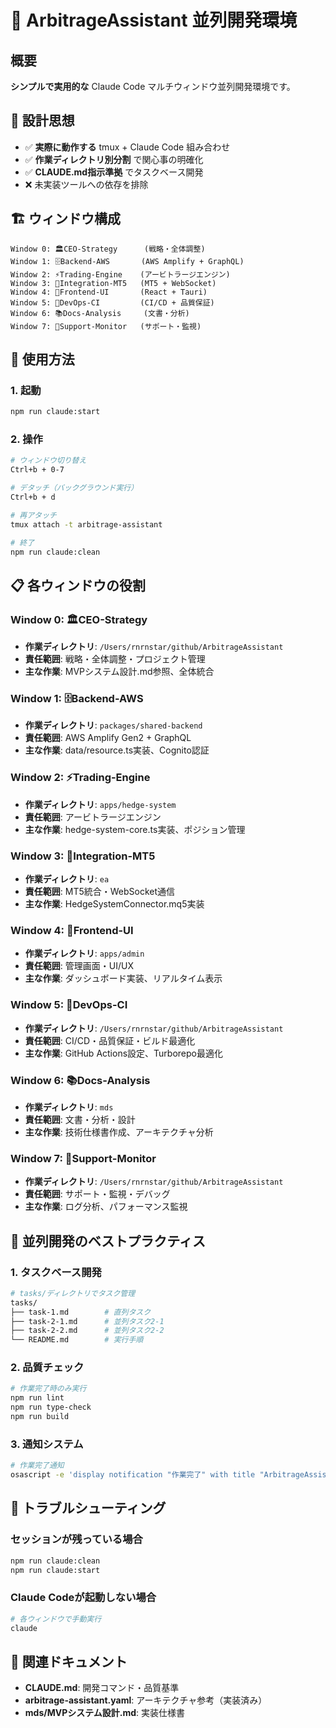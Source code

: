 # 🚀 ArbitrageAssistant 並列開発環境

## 概要

**シンプルで実用的な** Claude Code マルチウィンドウ並列開発環境です。

## 🎯 設計思想

- ✅ **実際に動作する** tmux + Claude Code 組み合わせ
- ✅ **作業ディレクトリ別分割** で関心事の明確化
- ✅ **CLAUDE.md指示準拠** でタスクベース開発
- ❌ 未実装ツールへの依存を排除

## 🏗️ ウィンドウ構成

```
Window 0: 🏛️CEO-Strategy      (戦略・全体調整)
Window 1: 🗄️Backend-AWS       (AWS Amplify + GraphQL)
Window 2: ⚡Trading-Engine    (アービトラージエンジン)
Window 3: 🔌Integration-MT5   (MT5 + WebSocket)
Window 4: 🎨Frontend-UI       (React + Tauri)
Window 5: 🚀DevOps-CI         (CI/CD + 品質保証)
Window 6: 📚Docs-Analysis     (文書・分析)
Window 7: 🔧Support-Monitor   (サポート・監視)
```

## 🚀 使用方法

### 1. 起動
```bash
npm run claude:start
```

### 2. 操作
```bash
# ウィンドウ切り替え
Ctrl+b + 0-7

# デタッチ（バックグラウンド実行）
Ctrl+b + d

# 再アタッチ
tmux attach -t arbitrage-assistant

# 終了
npm run claude:clean
```

## 📋 各ウィンドウの役割

### Window 0: 🏛️CEO-Strategy
- **作業ディレクトリ**: `/Users/rnrnstar/github/ArbitrageAssistant`
- **責任範囲**: 戦略・全体調整・プロジェクト管理
- **主な作業**: MVPシステム設計.md参照、全体統合

### Window 1: 🗄️Backend-AWS
- **作業ディレクトリ**: `packages/shared-backend`
- **責任範囲**: AWS Amplify Gen2 + GraphQL
- **主な作業**: data/resource.ts実装、Cognito認証

### Window 2: ⚡Trading-Engine
- **作業ディレクトリ**: `apps/hedge-system`
- **責任範囲**: アービトラージエンジン
- **主な作業**: hedge-system-core.ts実装、ポジション管理

### Window 3: 🔌Integration-MT5
- **作業ディレクトリ**: `ea`
- **責任範囲**: MT5統合・WebSocket通信
- **主な作業**: HedgeSystemConnector.mq5実装

### Window 4: 🎨Frontend-UI
- **作業ディレクトリ**: `apps/admin`
- **責任範囲**: 管理画面・UI/UX
- **主な作業**: ダッシュボード実装、リアルタイム表示

### Window 5: 🚀DevOps-CI
- **作業ディレクトリ**: `/Users/rnrnstar/github/ArbitrageAssistant`
- **責任範囲**: CI/CD・品質保証・ビルド最適化
- **主な作業**: GitHub Actions設定、Turborepo最適化

### Window 6: 📚Docs-Analysis
- **作業ディレクトリ**: `mds`
- **責任範囲**: 文書・分析・設計
- **主な作業**: 技術仕様書作成、アーキテクチャ分析

### Window 7: 🔧Support-Monitor
- **作業ディレクトリ**: `/Users/rnrnstar/github/ArbitrageAssistant`
- **責任範囲**: サポート・監視・デバッグ
- **主な作業**: ログ分析、パフォーマンス監視

## 🎯 並列開発のベストプラクティス

### 1. タスクベース開発
```bash
# tasks/ディレクトリでタスク管理
tasks/
├── task-1.md        # 直列タスク
├── task-2-1.md      # 並列タスク2-1
├── task-2-2.md      # 並列タスク2-2
└── README.md        # 実行手順
```

### 2. 品質チェック
```bash
# 作業完了時のみ実行
npm run lint
npm run type-check
npm run build
```

### 3. 通知システム
```bash
# 作業完了通知
osascript -e 'display notification "作業完了" with title "ArbitrageAssistant" sound name "Glass"'
```

## 🔧 トラブルシューティング

### セッションが残っている場合
```bash
npm run claude:clean
npm run claude:start
```

### Claude Codeが起動しない場合
```bash
# 各ウィンドウで手動実行
claude
```

## 📖 関連ドキュメント

- **CLAUDE.md**: 開発コマンド・品質基準
- **arbitrage-assistant.yaml**: アーキテクチャ参考（実装済み）
- **mds/MVPシステム設計.md**: 実装仕様書